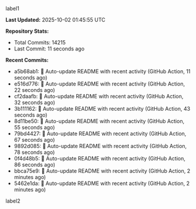 
label1 
<!-- ACTIVITY_START -->
**Last Updated:** 2025-10-02 01:45:55 UTC

**Repository Stats:**
- Total Commits: 14215
- Last Commit: 11 seconds ago

**Recent Commits:**
- a5b68ab1: 🤖 Auto-update README with recent activity (GitHub Action, 11 seconds ago)
- e516d776: 🤖 Auto-update README with recent activity (GitHub Action, 22 seconds ago)
- cf2daafb: 🤖 Auto-update README with recent activity (GitHub Action, 32 seconds ago)
- 3b111162: 🤖 Auto-update README with recent activity (GitHub Action, 43 seconds ago)
- 8d11be50: 🤖 Auto-update README with recent activity (GitHub Action, 55 seconds ago)
- 79bd4427: 🤖 Auto-update README with recent activity (GitHub Action, 67 seconds ago)
- 9892d085: 🤖 Auto-update README with recent activity (GitHub Action, 78 seconds ago)
- 0f4d48b5: 🤖 Auto-update README with recent activity (GitHub Action, 86 seconds ago)
- bbca75e9: 🤖 Auto-update README with recent activity (GitHub Action, 2 minutes ago)
- 5462e1da: 🤖 Auto-update README with recent activity (GitHub Action, 2 minutes ago)
<!-- ACTIVITY_END -->

label2
